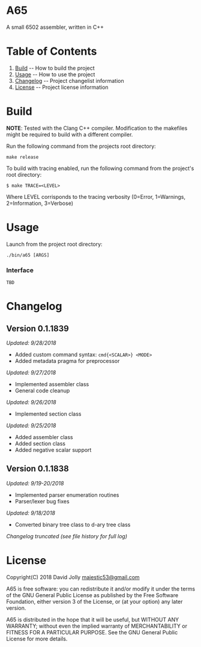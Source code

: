 A65
===

A small 6502 assembler, written in C++

Table of Contents
=================

1. [Build](https://github.com/majestic53/a65#build) -- How to build the project
2. [Usage](https://github.com/majestic53/a65#usage) -- How to use the project
3. [Changelog](https://github.com/majestic53/a65#changelog) -- Project changelist information
4. [License](https://github.com/majestic53/a65#license) -- Project license information

Build
=====

__NOTE__: Tested with the Clang C++ compiler. Modification to the makefiles might be required to build with a different compiler.

Run the following command from the projects root directory:

```
make release
```

To build with tracing enabled, run the following command from the project's root directory:

```
$ make TRACE=<LEVEL>
```

Where LEVEL corrisponds to the tracing verbosity (0=Error, 1=Warnings, 2=Information, 3=Verbose)

Usage
=====

Launch from the project root directory:

```
./bin/a65 [ARGS]
```

### Interface

```
TBD
```

Changelog
=========

Version 0.1.1839
----------------
*Updated: 9/28/2018*

* Added custom command syntax: ```cmd{<SCALAR>} <MODE>```
* Added metadata pragma for preprocessor

*Updated: 9/27/2018*

* Implemented assembler class
* General code cleanup

*Updated: 9/26/2018*

* Implemented section class

*Updated: 9/25/2018*

* Added assembler class
* Added section class
* Added negative scalar support

Version 0.1.1838
----------------
*Updated: 9/19-20/2018*

* Implemented parser enumeration routines
* Parser/lexer bug fixes

*Updated: 9/18/2018*

* Converted binary tree class to d-ary tree class

*Changelog truncated (see file history for full log)*

License
=======

Copyright(C) 2018 David Jolly <majestic53@gmail.com>

A65 is free software: you can redistribute it and/or modify
it under the terms of the GNU General Public License as published by
the Free Software Foundation, either version 3 of the License, or
(at your option) any later version.

A65 is distributed in the hope that it will be useful,
but WITHOUT ANY WARRANTY; without even the implied warranty of
MERCHANTABILITY or FITNESS FOR A PARTICULAR PURPOSE.  See the
GNU General Public License for more details.
